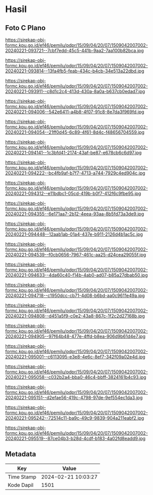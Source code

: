 # Hasil

## Foto C Plano

https://sirekap-obj-formc.kpu.go.id/ef46/pemilu/pdpr/15/09/04/20/07/1509042007002-20240221-093721--7cbf7edd-45c5-441b-9aa2-7aa100b82bca.jpg

https://sirekap-obj-formc.kpu.go.id/ef46/pemilu/pdpr/15/09/04/20/07/1509042007002-20240221-093814--13fa4fb5-feab-434c-b4cb-34e513a22dbd.jpg

https://sirekap-obj-formc.kpu.go.id/ef46/pemilu/pdpr/15/09/04/20/07/1509042007002-20240221-093911--c8d1c2c4-413d-430a-8a0a-b637cb0edad7.jpg

https://sirekap-obj-formc.kpu.go.id/ef46/pemilu/pdpr/15/09/04/20/07/1509042007002-20240221-094006--542e6411-a4b8-4f07-91c8-8e7da3f969fd.jpg

https://sirekap-obj-formc.kpu.go.id/ef46/pemilu/pdpr/15/09/04/20/07/1509042007002-20240221-094054--21ff0d45-6c89-4f61-8d4c-f48656704559.jpg

https://sirekap-obj-formc.kpu.go.id/ef46/pemilu/pdpr/15/09/04/20/07/1509042007002-20240221-094141--1c3bfd41-2174-43af-be87-e678cb6c6d97.jpg

https://sirekap-obj-formc.kpu.go.id/ef46/pemilu/pdpr/15/09/04/20/07/1509042007002-20240221-094222--bc4fb9af-b7f7-4713-a744-7929c4ed904c.jpg

https://sirekap-obj-formc.kpu.go.id/ef46/pemilu/pdpr/15/09/04/20/07/1509042007002-20240221-094312--e11bdbc1-05cd-419b-b0f7-412f6c9fbe95.jpg

https://sirekap-obj-formc.kpu.go.id/ef46/pemilu/pdpr/15/09/04/20/07/1509042007002-20240221-094355--6e171aa7-2b12-4eea-93aa-8b5fd73a3de9.jpg

https://sirekap-obj-formc.kpu.go.id/ef46/pemilu/pdpr/15/09/04/20/07/1509042007002-20240221-094448--12aab1ab-01a4-437e-b911-2126d4b1ac5c.jpg

https://sirekap-obj-formc.kpu.go.id/ef46/pemilu/pdpr/15/09/04/20/07/1509042007002-20240221-094539--f0cb0656-7967-461c-aa25-d24cea29055f.jpg

https://sirekap-obj-formc.kpu.go.id/ef46/pemilu/pdpr/15/09/04/20/07/1509042007002-20240221-094633--4da60c40-f14b-4ab0-ad07-b85a27dbab50.jpg

https://sirekap-obj-formc.kpu.go.id/ef46/pemilu/pdpr/15/09/04/20/07/1509042007002-20240221-094718--c1950dcc-cb71-4d08-b6bd-aa0c9611e49a.jpg

https://sirekap-obj-formc.kpu.go.id/ef46/pemilu/pdpr/15/09/04/20/07/1509042007002-20240221-094808--d451a5f9-c0e2-43a8-867c-1f2c2d27168b.jpg

https://sirekap-obj-formc.kpu.go.id/ef46/pemilu/pdpr/15/09/04/20/07/1509042007002-20240221-094905--97f64b48-477e-4ffd-b8ea-906d9b61d4e7.jpg

https://sirekap-obj-formc.kpu.go.id/ef46/pemilu/pdpr/15/09/04/20/07/1509042007002-20240221-095001--c6113095-e3e8-4e6c-8ef7-342f09a02e4d.jpg

https://sirekap-obj-formc.kpu.go.id/ef46/pemilu/pdpr/15/09/04/20/07/1509042007002-20240221-095058--c032b2a4-bba0-46c4-bbff-3824161b4c93.jpg

https://sirekap-obj-formc.kpu.go.id/ef46/pemilu/pdpr/15/09/04/20/07/1509042007002-20240221-095151--d2efae56-419c-4798-97de-9ef554ec1da3.jpg

https://sirekap-obj-formc.kpu.go.id/ef46/pemilu/pdpr/15/09/04/20/07/1509042007002-20240221-095242--72514c11-ba9c-49c9-9839-904a211eabf2.jpg

https://sirekap-obj-formc.kpu.go.id/ef46/pemilu/pdpr/15/09/04/20/07/1509042007002-20240221-095519--87ce04b3-b28d-4cdf-b183-4a02fd8eadd9.jpg


## Metadata

| Key        | Value               |
| ---------- | ------------------- |
| Time Stamp | 2024-02-21 10:03:27 |
| Kode Dapil | 1501                |



